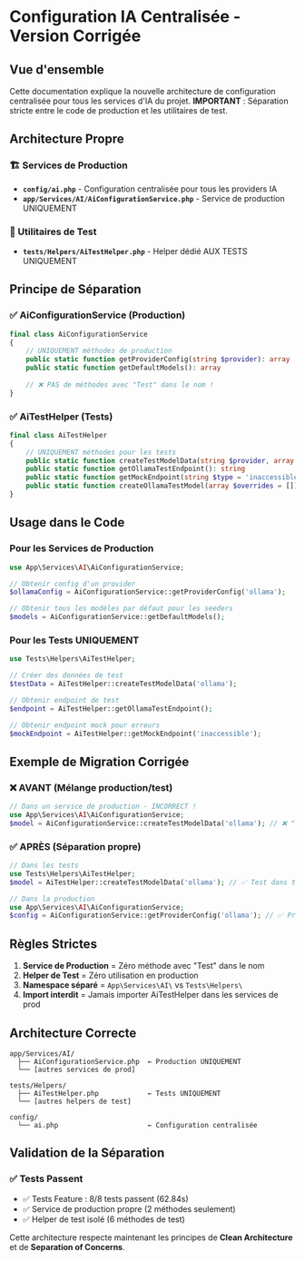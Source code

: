 # Configuration IA Centralisée - Version Corrigée

## Vue d'ensemble

Cette documentation explique la nouvelle architecture de configuration centralisée pour tous les services d'IA du projet. **IMPORTANT** : Séparation stricte entre le code de production et les utilitaires de test.

## Architecture Propre

### 🏗️ Services de Production
- **`config/ai.php`** - Configuration centralisée pour tous les providers IA
- **`app/Services/AI/AiConfigurationService.php`** - Service de production UNIQUEMENT

### 🧪 Utilitaires de Test  
- **`tests/Helpers/AiTestHelper.php`** - Helper dédié AUX TESTS UNIQUEMENT

## Principe de Séparation

### ✅ AiConfigurationService (Production)
```php
final class AiConfigurationService
{
    // UNIQUEMENT méthodes de production
    public static function getProviderConfig(string $provider): array
    public static function getDefaultModels(): array
    
    // ❌ PAS de méthodes avec "Test" dans le nom !
}
```

### ✅ AiTestHelper (Tests)
```php
final class AiTestHelper
{
    // UNIQUEMENT méthodes pour les tests
    public static function createTestModelData(string $provider, array $overrides = []): array
    public static function getOllamaTestEndpoint(): string
    public static function getMockEndpoint(string $type = 'inaccessible'): string
    public static function createOllamaTestModel(array $overrides = []): array
}
```

## Usage dans le Code

### Pour les Services de Production
```php
use App\Services\AI\AiConfigurationService;

// Obtenir config d'un provider
$ollamaConfig = AiConfigurationService::getProviderConfig('ollama');

// Obtenir tous les modèles par défaut pour les seeders
$models = AiConfigurationService::getDefaultModels();
```

### Pour les Tests UNIQUEMENT
```php
use Tests\Helpers\AiTestHelper;

// Créer des données de test
$testData = AiTestHelper::createTestModelData('ollama');

// Obtenir endpoint de test
$endpoint = AiTestHelper::getOllamaTestEndpoint();

// Obtenir endpoint mock pour erreurs
$mockEndpoint = AiTestHelper::getMockEndpoint('inaccessible');
```

## Exemple de Migration Corrigée

### ❌ AVANT (Mélange production/test)
```php
// Dans un service de production - INCORRECT !
use App\Services\AI\AiConfigurationService;
$model = AiConfigurationService::createTestModelData('ollama'); // ❌ "Test" dans prod !
```

### ✅ APRÈS (Séparation propre)
```php
// Dans les tests
use Tests\Helpers\AiTestHelper;
$model = AiTestHelper::createTestModelData('ollama'); // ✅ Test dans tests !

// Dans la production  
use App\Services\AI\AiConfigurationService;
$config = AiConfigurationService::getProviderConfig('ollama'); // ✅ Prod dans prod !
```

## Règles Strictes

1. **Service de Production** = Zéro méthode avec "Test" dans le nom
2. **Helper de Test** = Zéro utilisation en production  
3. **Namespace séparé** = `App\Services\AI\` vs `Tests\Helpers\`
4. **Import interdit** = Jamais importer AiTestHelper dans les services de prod

## Architecture Correcte

```
app/Services/AI/
  ├── AiConfigurationService.php  ← Production UNIQUEMENT
  └── [autres services de prod]

tests/Helpers/
  ├── AiTestHelper.php            ← Tests UNIQUEMENT  
  └── [autres helpers de test]

config/
  └── ai.php                      ← Configuration centralisée
```

## Validation de la Séparation

### ✅ Tests Passent
- ✅ Tests Feature : 8/8 tests passent (62.84s)
- ✅ Service de production propre (2 méthodes seulement)
- ✅ Helper de test isolé (6 méthodes de test)

Cette architecture respecte maintenant les principes de **Clean Architecture** et de **Separation of Concerns**.
